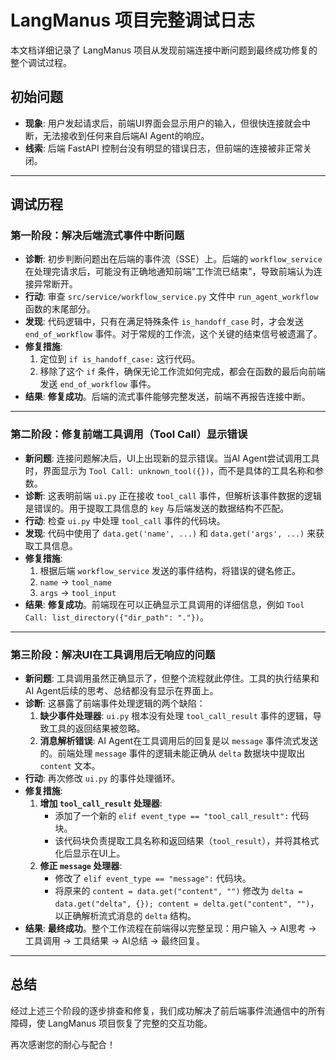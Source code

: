 # LangManus 项目完整调试日志

本文档详细记录了 LangManus 项目从发现前端连接中断问题到最终成功修复的整个调试过程。

## 初始问题

*   **现象**: 用户发起请求后，前端UI界面会显示用户的输入，但很快连接就会中断，无法接收到任何来自后端AI Agent的响应。
*   **线索**: 后端 FastAPI 控制台没有明显的错误日志，但前端的连接被非正常关闭。

---

## 调试历程

### 第一阶段：解决后端流式事件中断问题

*   **诊断**: 初步判断问题出在后端的事件流（SSE）上。后端的 `workflow_service` 在处理完请求后，可能没有正确地通知前端"工作流已结束"，导致前端认为连接异常断开。
*   **行动**: 审查 `src/service/workflow_service.py` 文件中 `run_agent_workflow` 函数的末尾部分。
*   **发现**: 代码逻辑中，只有在满足特殊条件 `is_handoff_case` 时，才会发送 `end_of_workflow` 事件。对于常规的工作流，这个关键的结束信号被遗漏了。
*   **修复措施**:
    1.  定位到 `if is_handoff_case:` 这行代码。
    2.  移除了这个 `if` 条件，确保无论工作流如何完成，都会在函数的最后向前端发送 `end_of_workflow` 事件。
*   **结果**: **修复成功**。后端的流式事件能够完整发送，前端不再报告连接中断。

---

### 第二阶段：修复前端工具调用（Tool Call）显示错误

*   **新问题**: 连接问题解决后，UI上出现新的显示错误。当AI Agent尝试调用工具时，界面显示为 `Tool Call: unknown_tool({})`，而不是具体的工具名称和参数。
*   **诊断**: 这表明前端 `ui.py` 正在接收 `tool_call` 事件，但解析该事件数据的逻辑是错误的。用于提取工具信息的 `key` 与后端发送的数据结构不匹配。
*   **行动**: 检查 `ui.py` 中处理 `tool_call` 事件的代码块。
*   **发现**: 代码中使用了 `data.get('name', ...)` 和 `data.get('args', ...)` 来获取工具信息。
*   **修复措施**:
    1.  根据后端 `workflow_service` 发送的事件结构，将错误的键名修正。
    2.  `name`  -> `tool_name`
    3.  `args` -> `tool_input`
*   **结果**: **修复成功**。前端现在可以正确显示工具调用的详细信息，例如 `Tool Call: list_directory({"dir_path": "."})`。

---

### 第三阶段：解决UI在工具调用后无响应的问题

*   **新问题**: 工具调用虽然正确显示了，但整个流程就此停住。工具的执行结果和AI Agent后续的思考、总结都没有显示在界面上。
*   **诊断**: 这暴露了前端事件处理逻辑的两个缺陷：
    1.  **缺少事件处理器**: `ui.py` 根本没有处理 `tool_call_result` 事件的逻辑，导致工具的返回结果被忽略。
    2.  **消息解析错误**: AI Agent在工具调用后的回复是以 `message` 事件流式发送的。前端处理 `message` 事件的逻辑未能正确从 `delta` 数据块中提取出 `content` 文本。
*   **行动**: 再次修改 `ui.py` 的事件处理循环。
*   **修复措施**:
    1.  **增加 `tool_call_result` 处理器**:
        *   添加了一个新的 `elif event_type == "tool_call_result":` 代码块。
        *   该代码块负责提取工具名称和返回结果（`tool_result`），并将其格式化后显示在UI上。
    2.  **修正 `message` 处理器**:
        *   修改了 `elif event_type == "message":` 代码块。
        *   将原来的 `content = data.get("content", "")` 修改为 `delta = data.get("delta", {}); content = delta.get("content", "")`，以正确解析流式消息的 `delta` 结构。
*   **结果**: **最终成功**。整个工作流程在前端得以完整呈现：用户输入 -> AI思考 -> 工具调用 -> 工具结果 -> AI总结 -> 最终回复。

---

## 总结

经过上述三个阶段的逐步排查和修复，我们成功解决了前后端事件流通信中的所有障碍，使 LangManus 项目恢复了完整的交互功能。

再次感谢您的耐心与配合！ 